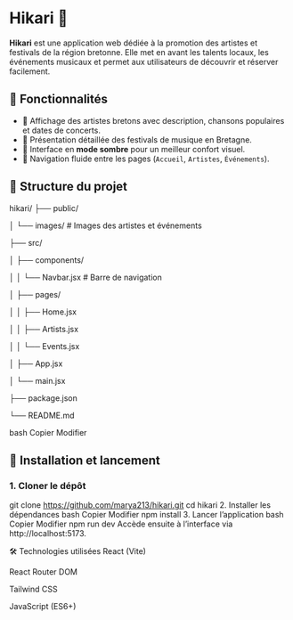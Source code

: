 # Hikari 🎵

**Hikari** est une application web dédiée à la promotion des artistes et festivals de la région bretonne. Elle met en avant les talents locaux, les événements musicaux et permet aux utilisateurs de découvrir et réserver facilement.

## 🌟 Fonctionnalités

- 🎤 Affichage des artistes bretons avec description, chansons populaires et dates de concerts.
- 🎪 Présentation détaillée des festivals de musique en Bretagne.
- 🌙 Interface en **mode sombre** pour un meilleur confort visuel.
- 🧭 Navigation fluide entre les pages (`Accueil`, `Artistes`, `Événements`).

## 📁 Structure du projet

hikari/
├── public/

│ └── images/ # Images des artistes et événements

├── src/

│ ├── components/

│ │ └── Navbar.jsx # Barre de navigation

│ ├── pages/

│ │ ├── Home.jsx

│ │ ├── Artists.jsx

│ │ └── Events.jsx

│ ├── App.jsx

│ └── main.jsx

├── package.json

└── README.md

bash
Copier
Modifier

## 🚀 Installation et lancement

### 1. Cloner le dépôt


git clone https://github.com/marya213/hikari.git
cd hikari
2. Installer les dépendances
bash
Copier
Modifier
npm install
3. Lancer l’application
bash
Copier
Modifier
npm run dev
Accède ensuite à l’interface via http://localhost:5173.

🛠️ Technologies utilisées
React (Vite)

React Router DOM

Tailwind CSS

JavaScript (ES6+)
